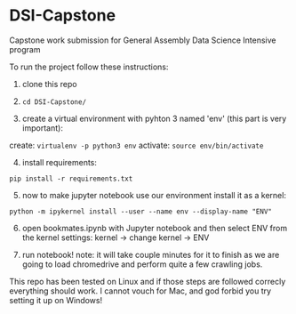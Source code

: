 # DSI-Capstone
Capstone work submission for General Assembly Data Science Intensive program


To run the project follow these instructions:

1. clone this repo 

2. `cd DSI-Capstone/`

3. create a virtual environment with pyhton 3 named 'env' (this part is very important):

create: `virtualenv -p python3 env`
activate: `source env/bin/activate`

4. install requirements: 

`pip install -r requirements.txt`

5. now to make jupyter notebook use our environment install it as a kernel:

`python -m ipykernel install --user --name env --display-name "ENV"`

6. open bookmates.ipynb with Jupyter notebook and then select ENV from the kernel settings: kernel -> change kernel -> ENV


7. run notebook! note: it will take couple minutes for it to finish as we are going to load chromedrive and perform quite a few crawling jobs.  


This repo has been tested on Linux and if those steps are followed correcly everything should work. I cannot vouch for Mac, and god forbid you try setting it up on Windows! 



